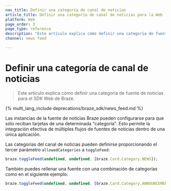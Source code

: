 ```yaml
---
nav_title: Definir una categoría de canal de noticias
article_title: Definir una categoría de canal de noticias para la Web
platform: Web
page_order: 3
page_type: reference
description: "Este artículo explica cómo definir una categoría de fuente de noticias para tu aplicación Web."
channel: news feed

---
```


# Definir una categoría de canal de noticias

> Este artículo explica cómo definir una categoría de fuente de noticias para el SDK Web de Braze.

{% multi_lang_include deprecations/braze_sdk/news_feed.md %}

Las instancias de la fuente de noticias Braze pueden configurarse para que sólo reciban tarjetas de una determinada "categoría". Esto permite la integración efectiva de múltiples flujos de fuentes de noticias dentro de una única aplicación.

Las categorías del canal de noticias pueden definirse proporcionando el tercer parámetro `allowedCategories` a `toggleFeed`:

``` javascript
braze.toggleFeed(undefined, undefined, [braze.Card.Category.NEWS]);
```

También puedes rellenar una fuente con una combinación de categorías como en el siguiente ejemplo:

``` javascript
braze.toggleFeed(undefined, undefined, [braze.Card.Category.ANNOUNCEMENTS, braze.Card.Category.NEWS]);
```
